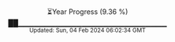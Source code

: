 <p align="center">
⏳Year Progress (9.36 %)<br>
██▁▁▁▁▁▁▁▁▁▁▁▁▁▁▁▁▁▁▁▁▁▁▁▁▁▁▁▁ <br>
<sub>Updated: Sun, 04 Feb 2024 06:02:34 GMT</sub>
</p>


